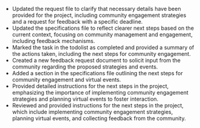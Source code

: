 - Updated the request file to clarify that necessary details have been provided for the project, including community engagement strategies and a request for feedback with a specific deadline.
- Updated the specifications file to reflect clearer next steps based on the current context, focusing on community management and engagement, including feedback mechanisms.
- Marked the task in the todolist as completed and provided a summary of the actions taken, including the next steps for community engagement.
- Created a new feedback request document to solicit input from the community regarding the proposed strategies and events.
- Added a section in the specifications file outlining the next steps for community engagement and virtual events.
- Provided detailed instructions for the next steps in the project, emphasizing the importance of implementing community engagement strategies and planning virtual events to foster interaction.
- Reviewed and provided instructions for the next steps in the project, which include implementing community engagement strategies, planning virtual events, and collecting feedback from the community.
